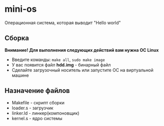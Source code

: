 # mini-os
Операционная система, которая выводит "Hello world"
## Сборка
**Внимание! Для выполнения следующих действий вам нужна ОС Linux**
+ Введите команды:
```make all```,
```sudo make image```
+ У вас появится файл **hdd.img** - бинарный файл
+ Сделайте загрузочный носитель или запустите ОС на виртуальной машине
## Назначение файлов
+ Makefile - скрипт сборки
+ loader.s - загрузчик
+ linker.ld - линкер(компоновщик)
+ kernel.s - ядро системы
